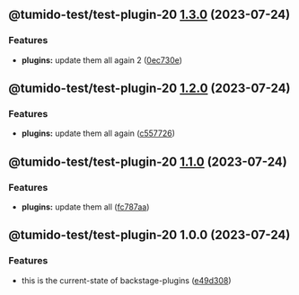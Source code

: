 ## @tumido-test/test-plugin-20 [1.3.0](https://github.com/tumido/test-npm-publish-migration-2/compare/@tumido-test/test-plugin-20@1.2.0...@tumido-test/test-plugin-20@1.3.0) (2023-07-24)


### Features

* **plugins:** update them all again 2 ([0ec730e](https://github.com/tumido/test-npm-publish-migration-2/commit/0ec730ea8045f0d841b7f2cb011dec817eb9f0b8))

## @tumido-test/test-plugin-20 [1.2.0](https://github.com/tumido/test-npm-publish-migration-2/compare/@tumido-test/test-plugin-20@1.1.0...@tumido-test/test-plugin-20@1.2.0) (2023-07-24)


### Features

* **plugins:** update them all again ([c557726](https://github.com/tumido/test-npm-publish-migration-2/commit/c557726d5b75cf345fcf50f45e6a6281a2909f5a))

## @tumido-test/test-plugin-20 [1.1.0](https://github.com/tumido/test-npm-publish-migration-2/compare/@tumido-test/test-plugin-20@1.0.0...@tumido-test/test-plugin-20@1.1.0) (2023-07-24)


### Features

* **plugins:** update them all ([fc787aa](https://github.com/tumido/test-npm-publish-migration-2/commit/fc787aa160288a524e2bb06d5c1ab3c72f8e0774))

## @tumido-test/test-plugin-20 1.0.0 (2023-07-24)


### Features

* this is the current-state of backstage-plugins ([e49d308](https://github.com/tumido/test-npm-publish-migration-2/commit/e49d30830fa11898df24d879c21c82fd624df7ba))
